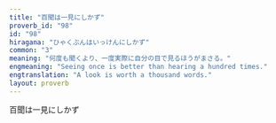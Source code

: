 ```yaml
---
title: "百聞は一見にしかず"
proverb_id: "98"
id: "98"
hiragana: "ひゃくぶんはいっけんにしかず"
common: "3"
meaning: "何度も聞くより、一度実際に自分の目で見るほうがまさる。"
engmeaning: "Seeing once is better than hearing a hundred times."
engtranslation: "A look is worth a thousand words."
layout: proverb
---
```


百聞は一見にしかず
